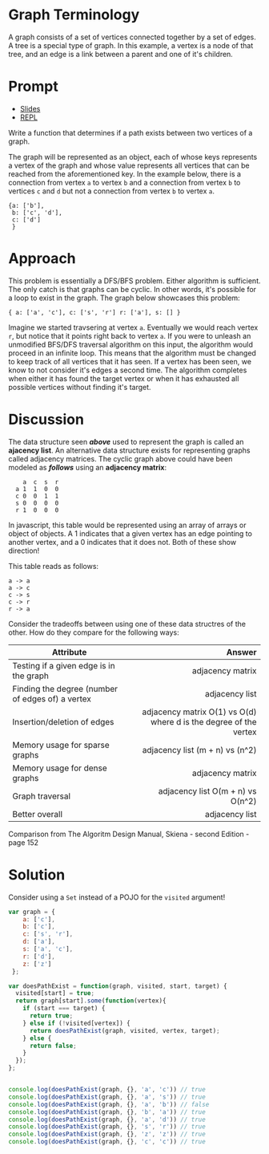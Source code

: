 # Graph Terminology

A graph consists of a set of vertices connected together by a set of edges. A tree is a special type of graph. In this example, a vertex is a node of that tree, and an edge is a link between a parent and one of it's children.

# Prompt

* [Slides](http://slides.com/sarahdherr/reacto-graph#/)
* [REPL](https://repl.it/JVhs/2)

Write a function that determines if a path exists between two vertices of a graph.

The graph will be represented as an object, each of whose keys represents a vertex of the graph and whose value represents all vertices that can be reached from the aforementioned key. In the example below, there is a connection from vertex `a` to vertex `b` and a connection from vertex `b` to vertices `c` and `d` but not a connection from vertex `b` to vertex `a`.

    {a: ['b'],
     b: ['c', 'd'],
     c: ['d']
     }

# Approach

This problem is essentially a DFS/BFS problem. Either algorithm is sufficient. The only catch is that graphs can be cyclic. In other words, it's possible for a loop to exist in the graph. The graph below showcases this problem:

`{
    a: ['a', 'c'],
    c: ['s', 'r']
    r: ['a'],
    s: []
 }`


Imagine we started travsering at vertex `a`. Eventually we would reach vertex `r`, but notice that it points right back to vertex `a`. If you were to unleash an unmodified BFS/DFS traversal algorithm on this input, the algorithm would proceed in an infinite loop. This means that the algorithm must be changed to keep track of all vertices that it has seen. If a vertex has been seen, we know to not consider it's edges a second time. The algorithm completes when either it has found the target vertex or when it has exhausted all possible vertices without finding it's target.

# Discussion

The data structure seen ***above*** used to represent the graph is called an **ajacency list**. An alternative data structure exists for representing graphs called adjacency matrices. The cyclic graph above could have been modeled as ***follows*** using an **adjacency matrix**:

        a  c  s  r
      a 1  1  0  0
      c 0  0  1  1
      s 0  0  0  0
      r 1  0  0  0

In javascript, this table would be represented using an array of arrays or object of objects. A 1 indicates that a given vertex has an edge pointing to another vertex, and a 0 indicates that it does not. Both of these show direction!

This table reads as follows:<br>

`a -> a`<br>
`a -> c`<br>
`c -> s`<br>
`c -> r`<br>
`r -> a`

Consider the tradeoffs between using one of these data structres of the other. How do they compare for the following ways:

| Attribute                                             | Answer                                                            |
| ------------------------------------------------------|------------------------------------------------------------------:|
| Testing if a given edge is in the graph               | adjacency matrix                                                  |
| Finding the degree (number of edges of) a vertex      | adjacency list                                                    |
| Insertion/deletion of edges                           | adjacency matrix O(1) vs O(d) where d is the degree of the vertex |
| Memory usage for sparse graphs                        | adjacency list (m + n) vs (n^2)                                   |
| Memory usage for dense graphs                         | adjacency matrix                                                  |
| Graph traversal                                       | adjacency list O(m + n) vs O(n^2)                                 |
| Better overall                                        | adjacency list                                                    |

Comparison from The Algoritm Design Manual, Skiena - second Edition - page 152

# Solution

Consider using a `Set` instead of a POJO for the `visited` argument!

```javascript
var graph = {
    a: ['c'],
    b: ['c'],
    c: ['s', 'r'],
    d: ['a'],
    s: ['a', 'c'],
    r: ['d'],
    z: ['z']
 };

var doesPathExist = function(graph, visited, start, target) {
  visited[start] = true;
  return graph[start].some(function(vertex){
    if (start === target) {
      return true;
    } else if (!visited[vertex]) {
      return doesPathExist(graph, visited, vertex, target);
    } else {
      return false;
    }
  });
};


console.log(doesPathExist(graph, {}, 'a', 'c')) // true
console.log(doesPathExist(graph, {}, 'a', 's')) // true
console.log(doesPathExist(graph, {}, 'a', 'b')) // false
console.log(doesPathExist(graph, {}, 'b', 'a')) // true
console.log(doesPathExist(graph, {}, 'a', 'd')) // true
console.log(doesPathExist(graph, {}, 's', 'r')) // true
console.log(doesPathExist(graph, {}, 'z', 'z')) // true
console.log(doesPathExist(graph, {}, 'c', 'c')) // true
```
